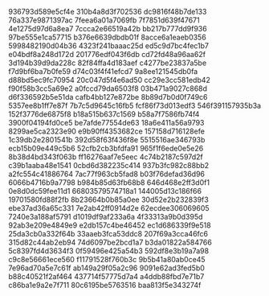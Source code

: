 936793d589e5cf4e
310b4a8d3f702536
dc9816f48b7de133
76a337e9871397ac
7feea6a01a7069fb
7f7851d639f47671
4e1275d97d6a8ea7
7ccca2e66519a42b
bb217b777dd9f936
97be555e1ca57715
b376e6639dbdb01f
8acce6a1eaeb0356
5998482190d04b36
4323f241baaac25d
ed5c9d7bc4fec1b7
e04bdf8a248d172d
201776edf043f6db
cd72fd48a96aa62f
3d194b39d9da228c
82f84ffa4d183aef
c4277be23837a5be
f7d9bf6ba7b0fe59
d74c03f4f41efcd7
9a8ee121545db0fa
d88bd5ec9fc70954
20c047d5f4e6ad50
cc29e3cc581edb42
f90f58b3cc5a69e2
a0fccd79da6503f8
03b471a9027c868d
d6f336592b5e51da
cafb4bb127e872be
8b89d7b0d0f749c6
5357ee8b1ff7e87f
7b7c5d9645c16fb5
fcf86f73d013edf3
546f391157935b3a
152f3776de6875f8
b18a515b637c1569
b58a7f7586fb74f4
3900f04194fd0ce5
be7afde77554de63
18a6e411a56a9793
8299ae5ca2323e90
e9b90ff4353682ce
157158d716128efe
1c39db2e2801541b
392d58f63f436f8e
5515516ae346793b
ecb15b09e449c5b6
52cfb2cb3bfdfa91
965f1f6ede0e5e26
8b38d4bd343f063b
ff16276aaf7e5eec
4c74b2187c597d2f
c39b1aaba48e1541
0cbd6d382235c414
937b3fc982c88bb2
a2fc554c41886764
7ac77f963cb5fad8
b03f76defad36d96
6066b4716b9a7798
b984b85d63fb68b8
646d468e2ff3d0f1
0e8d0dc59fee11d1
66803579574718a1
144005d13c186f66
19701580fd88f2fb
8b23664b0b85a0ee
30d52e2b232839f3
ebe37ad36a65c331
7e2ab42ff0914d2e
62ecdee306069605
7240e3a188af5791
d1019df9af233a6a
4f33313a9b0d395d
92ab3e209e4849e9
e2db157c4be46452
ec1d686339f9e518
25da3cb0a332f64b
33aaeb3fca53ddc8
207f69a3cca46fc6
315d82c44ab2eb94
74d6097be2bcd1a7
b3da01822a584766
5c8397fd4d3634f3
0f59496e425a54b3
592df8e3b19a7a98
c9c8e56661ece560
f11791528f760b3c
9b5b41a80ab0ce45
7e96ad70a5e7c61f
ab149a29f05a2c96
9091e62ad3fed5b0
b88c40521f2af464
437714f57775d7a4
a4ddb88fbd7e71b7
c86ba1e9a2e7f711
80c6195be5763516
baa813f5e343274f
